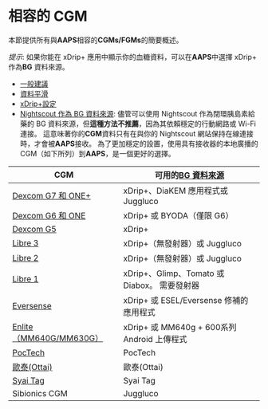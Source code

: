 # 相容的 CGM

本節提供所有與**AAPS**相容的**CGMs/FGMs**的簡要概述。

*提示*: 如果你能在 xDrip+ 應用中顯示你的血糖資料，可以在**AAPS**中選擇 xDrip+ 作為**BG** 資料來源。

* [一般建議](../CompatibleCgms/GeneralCGMRecommendation.md)
* [資料平滑](../CompatibleCgms/SmoothingBloodGlucoseData.md)
* [xDrip+設定](../CompatibleCgms/xDrip.md)
* [Nightscout 作為 BG 資料來源](../CompatibleCgms/CgmNightscoutUpload.md): 儘管可以使用 Nightscout 作為閉環胰島素給藥的 BG 資料來源，但**這種方法不推薦**，因為其依賴穩定的行動網路或 Wi-Fi 連接。 這意味著你的**CGM**資料只有在與你的 Nightscout 網站保持在線連接時，才會被**AAPS**接收。 為了更加穩定的設置，使用具有接收器的本地廣播的 CGM（如下所列）到**AAPS**，是一個更好的選擇。

| CGM                                                  | 可用的[BG 資料來源](../SettingUpAaps/ConfigBuilder.md#bg-source) |
| ---------------------------------------------------- | --------------------------------------------------------- |
| [Dexcom G7 和 ONE+](../CompatibleCgms/DexcomG7.md)    | xDrip+、DiaKEM 應用程式或 Juggluco                              |
| [Dexcom G6 和 ONE](../CompatibleCgms/DexcomG6.md)     | xDrip+ 或 BYODA（僅限 G6）                                     |
| [Dexcom G5](../CompatibleCgms/DexcomG5.md)           | xDrip+                                                    |
| [Libre 3](../CompatibleCgms/Libre3.md)               | xDrip+（無發射器）或 Juggluco                                    |
| [Libre 2](../CompatibleCgms/Libre2.md)               | xDrip+（無發射器）或 Juggluco                                    |
| [Libre 1](../CompatibleCgms/Libre1.md)               | xDrip+、Glimp、Tomato 或 Diabox。 需要發射器                       |
| [Eversense](../CompatibleCgms/Eversense.md)          | xDrip+ 或 ESEL/Eversense 修補的應用程式                           |
| [Enlite（MM640G/MM630G）](../CompatibleCgms/MM640g.md) | xDrip+ 或 MM640g + 600系列 Android 上傳程式                      |
| [PocTech](../CompatibleCgms/PocTech.md)              | PocTech                                                   |
| [歐泰(Ottai)](../CompatibleCgms/OttaiM8.md)            | 歐泰(Ottai)                                                 |
| [Syai Tag](../CompatibleCgms/SyaiTagX1.md)           | Syai Tag                                                  |
| Sibionics CGM                                        | Juggluco                                                  |
